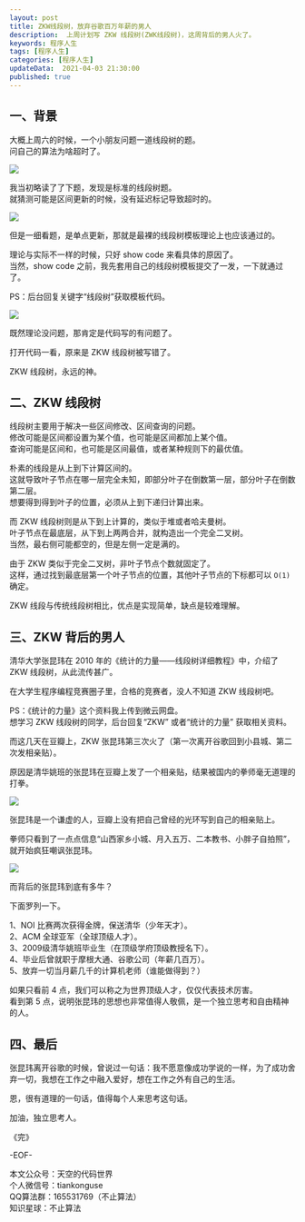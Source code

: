```yaml
---   
layout: post  
title: ZKW线段树，放弃谷歌百万年薪的男人            
description:  上周计划写 ZKW 线段树(ZWK线段树)，这周背后的男人火了。              
keywords: 程序人生  
tags: [程序人生]    
categories: [程序人生]  
updateData:  2021-04-03 21:30:00  
published: true  
---  
```



## 一、背景  


大概上周六的时候，一个小朋友问题一道线段树的题。  
问自己的算法为啥超时了。  


![](http://res.tiankonguse.com/images/2021/04/03/001.png)  


我当初略读了了下题，发现是标准的线段树题。  
就猜测可能是区间更新的时候，没有延迟标记导致超时的。  
  


![](http://res.tiankonguse.com/images/2021/04/03/002.png)  



但是一细看题，是单点更新，那就是最裸的线段树模板理论上也应该通过的。


理论与实际不一样的时候，只好 show code 来看具体的原因了。  
当然，show code 之前，我先套用自己的线段树模板提交了一发，一下就通过了。  


PS：后台回复关键字“线段树”获取模板代码。  


![](http://res.tiankonguse.com/images/2021/04/03/003.png)  


既然理论没问题，那肯定是代码写的有问题了。  


打开代码一看，原来是 ZKW 线段树被写错了。  


ZKW 线段树，永远的神。  



## 二、ZKW 线段树  


线段树主要用于解决一些区间修改、区间查询的问题。  
修改可能是区间都设置为某个值，也可能是区间都加上某个值。  
查询可能是区间和，也可能是区间最值，或者某种规则下的最优值。  


朴素的线段是从上到下计算区间的。  
这就导致叶子节点在哪一层完全未知，即部分叶子在倒数第一层，部分叶子在倒数第二层。  
想要得到得到叶子的位置，必须从上到下递归计算出来。  


而 ZKW 线段树则是从下到上计算的，类似于堆或者哈夫曼树。  
叶子节点在最底层，从下到上两两合并，就构造出一个完全二叉树。  
当然，最右侧可能都空的，但是左侧一定是满的。  


由于 ZKW 类似于完全二叉树，非叶子节点个数就固定了。  
这样，通过找到最底层第一个叶子节点的位置，其他叶子节点的下标都可以 `O(1)` 确定。  


ZKW 线段与传统线段树相比，优点是实现简单，缺点是较难理解。  


## 三、ZKW 背后的男人


清华大学张昆玮在 2010 年的《统计的力量——线段树详细教程》中，介绍了ZKW 线段树，从此流传甚广。  


在大学生程序编程竞赛圈子里，合格的竞赛者，没人不知道 ZKW 线段树吧。  


PS：《统计的力量》这个资料我上传到微云网盘。  
想学习 ZKW 线段树的同学，后台回复“ZKW” 或者“统计的力量” 获取相关资料。  



而这几天在豆瓣上，ZKW 张昆玮第三次火了（第一次离开谷歌回到小县城、第二次发相亲贴）。  


原因是清华姚班的张昆玮在豆瓣上发了一个相亲贴，结果被国内的拳师毫无道理的打拳。  



![](http://res.tiankonguse.com/images/2021/04/03/004.png) 



张昆玮是一个谦虚的人，豆瓣上没有把自己曾经的光环写到自己的相亲贴上。  


拳师只看到了一点点信息“山西家乡小城、月入五万、二本教书、小胖子自拍照”，就开始疯狂嘲讽张昆玮。  


![](http://res.tiankonguse.com/images/2021/04/03/005.png) 



而背后的张昆玮到底有多牛？  


下面罗列一下。  


1、NOI 比赛两次获得金牌，保送清华（少年天才）。  
2、ACM 全球亚军（全球顶级人才）。    
3、2009级清华姚班毕业生（在顶级学府顶级教授名下）。  
4、毕业后曾就职于摩根大通、谷歌公司（年薪几百万）。  
5、放弃一切当月薪几千的计算机老师（谁能做得到？）


如果只看前 4 点，我们可以称之为世界顶级人才，仅仅代表技术厉害。  
看到第 5 点，说明张昆玮的思想也非常值得人敬佩，是一个独立思考和自由精神的人。  


## 四、最后  


张昆玮离开谷歌的时候，曾说过一句话：我不愿意像成功学说的一样，为了成功舍弃一切，我想在工作之中融入爱好，想在工作之外有自己的生活。  


恩，很有道理的一句话，值得每个人来思考这句话。  



加油，独立思考人。  


《完》  


-EOF-  



本文公众号：天空的代码世界  
个人微信号：tiankonguse  
QQ算法群：165531769（不止算法）  
知识星球：不止算法  

